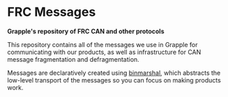 # FRC Messages
**Grapple's repository of FRC CAN and other protocols**

This repository contains all of the messages we use in Grapple for communicating with our products, as well as infrastructure for CAN message fragmentation and defragmentation.

Messages are declaratively created using [binmarshal](https://github.com/GrappleRobotics/binmarshal), which abstracts the low-level transport of the messages so you can focus on making products work.
